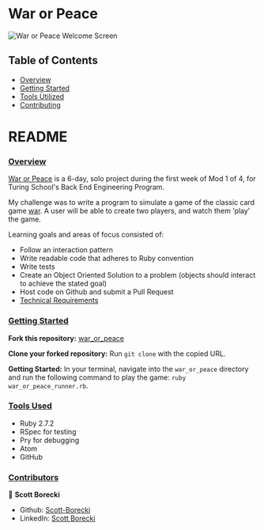 # War or Peace

![War or Peace Welcome Screen](https://user-images.githubusercontent.com/79381792/119912649-27ef1680-bf19-11eb-97ca-77966c228a82.png)

## Table of Contents

- [Overview](#overview)
- [Getting Started](#getting-started)
- [Tools Utilized](#tools-used)
- [Contributing](#contributors)

# README

### <ins>Overview</ins>

[War or Peace](https://github.com/Scott-Borecki/war_or_peace) is a 6-day, solo project during the first week of Mod 1 of 4, for Turing School's Back End Engineering Program.

My challenge was to write a program to simulate a game of the classic card game [war](https://en.wikipedia.org/wiki/War_(card_game)). A user will be able to create two players, and watch them ‘play’ the game.

Learning goals and areas of focus consisted of:

- Follow an interaction pattern
- Write readable code that adheres to Ruby convention
- Write tests
- Create an Object Oriented Solution to a problem (objects should interact to achieve the stated goal)
- Host code on Github and submit a Pull Request
- [Technical Requirements](https://backend.turing.edu/module1/projects/war_or_peace/)

### <ins>Getting Started</ins>

**Fork this repository:** [war_or_peace](https://github.com/Scott-Borecki/war_or_peace)

**Clone your forked repository:** Run `git clone` with the copied URL.

**Getting Started:** In your terminal, navigate into the `war_or_peace` directory and run the following command to play the game: `ruby war_or_peace_runner.rb`.

### <ins>Tools Used</ins>
- Ruby 2.7.2
- RSpec for testing
- Pry for debugging
- Atom
- GitHub

### <ins>Contributors</ins>

👤  **Scott Borecki**
- Github: [Scott-Borecki](https://github.com/Scott-Borecki)
- LinkedIn: [Scott Borecki](https://www.linkedin.com/in/scott-borecki/)
